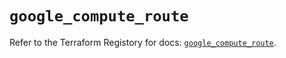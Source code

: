 # `google_compute_route`

Refer to the Terraform Registory for docs: [`google_compute_route`](https://registry.terraform.io/providers/hashicorp/google-beta/5.7.0/docs/resources/google_compute_route).
